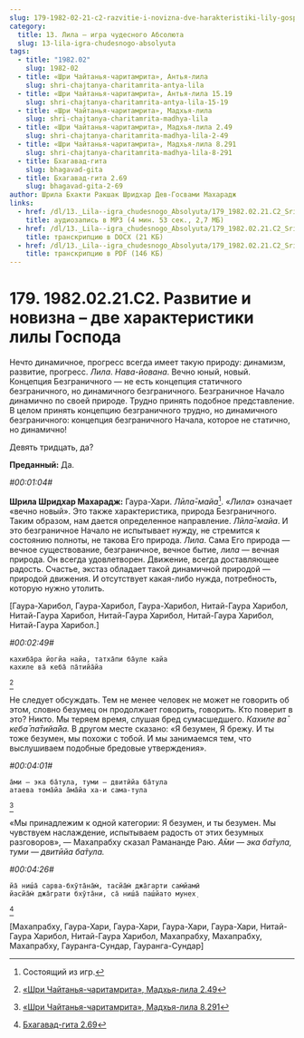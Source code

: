 ```yaml
---
slug: 179-1982-02-21-c2-razvitie-i-novizna-dve-harakteristiki-lily-gospoda
category:
  title: 13. Лила — игра чудесного Абсолюта
  slug: 13-lila-igra-chudesnogo-absolyuta
tags:
  - title: "1982.02"
    slug: 1982-02
  - title: «Шри Чайтанья-чаритамрита», Антья-лила
    slug: shri-chajtanya-charitamrita-antya-lila
  - title: «Шри Чайтанья-чаритамрита», Антья-лила 15.19
    slug: shri-chajtanya-charitamrita-antya-lila-15-19
  - title: «Шри Чайтанья-чаритамрита», Мадхья-лила
    slug: shri-chajtanya-charitamrita-madhya-lila
  - title: «Шри Чайтанья-чаритамрита», Мадхья-лила 2.49
    slug: shri-chajtanya-charitamrita-madhya-lila-2-49
  - title: «Шри Чайтанья-чаритамрита», Мадхья-лила 8.291
    slug: shri-chajtanya-charitamrita-madhya-lila-8-291
  - title: Бхагавад-гита
    slug: bhagavad-gita
  - title: Бхагавад-гита 2.69
    slug: bhagavad-gita-2-69
author: Шрила Бхакти Ракшак Шридхар Дев-Госвами Махарадж
links:
  - href: /dl/13._Lila--igra_chudesnogo_Absolyuta/179_1982.02.21.C2_SridharMj_Razvitie_i_novizna_%E2%80%93_dve_harakteristiki_lily_Gospoda.mp3
    title: аудиозапись в MP3 (4 мин. 53 сек., 2,7 МБ)
  - href: /dl/13._Lila--igra_chudesnogo_Absolyuta/179_1982.02.21.C2_SridharMj_Razvitie_i_novizna_-_dve_harakteristiki_lily_Gospoda.docx
    title: транскрипцию в DOCX (21 КБ)
  - href: /dl/13._Lila--igra_chudesnogo_Absolyuta/179_1982.02.21.C2_SridharMj_Razvitie_i_novizna_-_dve_harakteristiki_lily_Gospoda.pdf
    title: транскрипцию в PDF (146 КБ)
---
```


# 179. 1982.02.21.C2. Развитие и новизна – две характеристики лилы Господа

Нечто динамичное, прогресс всегда имеет такую природу: динамизм, развитие, прогресс. *Лила*. *Нава-йована*. Вечно юный, новый. Концепция Безграничного — не есть концепция статичного безграничного, но динамичного безграничного. Безграничное Начало динамично по своей природе. Трудно принять подобное представление. В целом принять концепцию безграничного трудно, но динамичного безграничного: концепция безграничного Начала, которое не статично, но динамично!

Девять тридцать, да?

**Преданный:** Да.

*#00:01:04#*

**Шрила Шридхар Махарадж:** Гаура-Хари. *Лӣла̄-майа*[^_ftn1]. «*Лила*» означает «вечно новый». Это также характеристика, природа Безграничного. Таким образом, нам дается определенное направление. *Лӣла̄-майа*. И это безграничное Начало не испытывает нужду, не стремится к состоянию полноты, не такова Его природа. *Лила*. Сама Его природа — вечное существование, безграничное, вечное бытие, *лила* — вечная природа. Он всегда удовлетворен. Движение, всегда доставляющее радость. Счастье, экстаз обладает такой динамичной природой — природой движения. И отсутствует какая-либо нужда, потребность, которую нужно утолить.

[Гаура-Харибол, Гаура-Харибол, Гаура-Харибол, Нитай-Гаура Харибол, Нитай-Гаура Харибол, Нитай-Гаура Харибол, Нитай-Гаура Харибол, Нитай-Гаура Харибол.]

*#00:02:49#*

    кахиба̄ра йогйа найа, татха̄пи ба̄уле кайа
    кахиле ва̄ кеба̄ па̄тийа̄йа
[^_ftn2]

Не следует обсуждать. Тем не менее человек не может не говорить об этом, словно безумец он продолжает говорить, говорить. Кто поверит в это? Никто. Мы теряем время, слушая бред сумасшедшего. *Кахиле ва̄ кеба̄ па̄тийа̄йа.* В другом месте сказано: «Я безумен, Я брежу. И ты тоже безумен, мы похожи с тобой. И мы занимаемся тем, что выслушиваем подобные бредовые утверждения».

*#00:04:01#*

    а̄ми — эка ба̄тула, туми — двитӣйа ба̄тула
    атаева тома̄йа а̄ма̄йа ха-и сама-тула
[^_ftn3]

«Мы принадлежим к одной категории: Я безумен, и ты безумен. Мы чувствуем наслаждение, испытываем радость от этих безумных разговоров», — Махапрабху сказал Рамананде Раю. *А̄ми — эка ба̄тула, туми — двитӣйа ба̄тула.*

*#00:04:26#*

    йа̄ ниш́а̄ сарва-бхӯта̄на̄м̇, тасйа̄м̇ джа̄гарти сам̇йамӣ
    йасйа̄м̇ джа̄грати бхӯта̄ни, са̄ ниш́а̄ паш́йато мунех̣
[^_ftn4]

[Махапрабху, Гаура-Хари, Гаура-Хари, Гаура-Хари, Гаура-Хари, Нитай-Гаура Харибол, Нитай-Гаура Харибол, Махапрабху, Махапрабху, Махапрабху, Гауранга-Сундар, Гауранга-Сундар]



[^_ftn1]: Состоящий из игр.

[^_ftn2]: [«Шри Чайтанья-чаритамрита», Мадхья-лила 2.49](../notes/shri-chajtanya-charitamrita-madhya-lila/shri-chajtanya-charitamrita-madhya-lila-2-49.md)

[^_ftn3]: [«Шри Чайтанья-чаритамрита», Мадхья-лила 8.291](../notes/shri-chajtanya-charitamrita-madhya-lila/shri-chajtanya-charitamrita-madhya-lila-8-291.md)

[^_ftn4]: [Бхагавад-гита 2.69](../notes/bhagavad-gita/bhagavad-gita-2-69.md)
